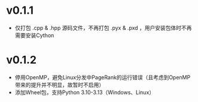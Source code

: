 # v0.1.1
 - 仅打包 .cpp & .hpp 源码文件，不再打包 .pyx & .pxd ，用户安装包体时不再需要安装Cython

# v0.1.2
 - 停用OpenMP，避免Linux分发中PageRank的运行错误（且考虑到OpenMP带来的提升并不明显，故暂时不启用）
 - 添加Wheel包，支持Python 3.10-3.13（Windows、Linux）